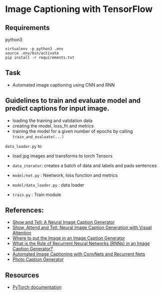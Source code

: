 # Image Captioning with TensorFlow

## Requirements

python3

```
virtualenv -p python3 .env
source .env/bin/activate
pip install -r requirements.txt
```
## Task

- Automated image captioning using CNN and RNN

## Guidelines to train and evaluate model and predict captions for input image.
- loading the training and validation data
- creating the model, loss_fn and metrics
- training the model for a given number of epochs by calling `train_and_evaluate(...)`

`data_loader.py` to
- load jpg images and transforms to torch Tensors
- `data_iterator`: creates a batch of data and labels and pads sentences

- `model/net.py` : Neetwork, loss function and metrics
- `model/data_loader.py` : data loader
- `train.py` : Train module 

## References:

- [Show and Tell: A Neural Image Caption Generator](https://arxiv.org/abs/1411.4555)
- [Show, Attend and Tell: Neural Image Caption Generation with Visual Attention](https://arxiv.org/abs/1502.03044)
- [Where to put the Image in an Image Caption Generator](https://arxiv.org/abs/1703.09137)
- [What is the Role of Recurrent Neural Networks (RNNs) in an Image Caption Generator?](https://arxiv.org/abs/1708.02043)
- [Automated Image Captioning with ConvNets and Recurrent Nets](https://cs.stanford.edu/people/karpathy/sfmltalk.pdf)
- [Photo Caption Generator](https://machinelearningmastery.com/develop-a-deep-learning-caption-generation-model-in-python/)

## Resources

- [PyTorch documentation](https://pytorch.org/docs/stable/)
